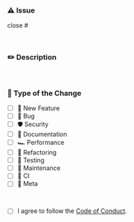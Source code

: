 <!-- markdownlint-disable MD041 -->

### ⚠️ Issue

close #

<br />

### ✏️ Description

<!--
A clear and concise description
  - Why did you make this change?
  - Please describe how this method is better than others.
-->

<br />

### 🔄 Type of the Change

- [ ] 🎉 New Feature
- [ ] 🧰 Bug
- [ ] 🛡️ Security
- [ ] 📖 Documentation
- [ ] 🏎️ Performance
- [ ] 🧹 Refactoring
- [ ] 🧪 Testing
- [ ] 🔧 Maintenance
- [ ] 🎽 CI
- [ ] 🧠 Meta

<br />

- [ ] I agree to follow the
      [Code of Conduct](https://github.com/5ouma/reproxy/blob/main/.github/CODE_OF_CONDUCT.md).
